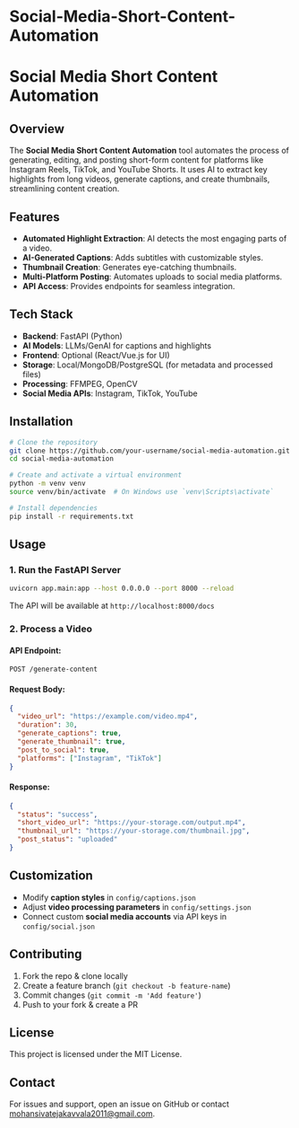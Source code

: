 # Social-Media-Short-Content-Automation
# Social Media Short Content Automation

## Overview
The **Social Media Short Content Automation** tool automates the process of generating, editing, and posting short-form content for platforms like Instagram Reels, TikTok, and YouTube Shorts. It uses AI to extract key highlights from long videos, generate captions, and create thumbnails, streamlining content creation.

## Features
- **Automated Highlight Extraction**: AI detects the most engaging parts of a video.
- **AI-Generated Captions**: Adds subtitles with customizable styles.
- **Thumbnail Creation**: Generates eye-catching thumbnails.
- **Multi-Platform Posting**: Automates uploads to social media platforms.
- **API Access**: Provides endpoints for seamless integration.

## Tech Stack
- **Backend**: FastAPI (Python)
- **AI Models**: LLMs/GenAI for captions and highlights
- **Frontend**: Optional (React/Vue.js for UI)
- **Storage**: Local/MongoDB/PostgreSQL (for metadata and processed files)
- **Processing**: FFMPEG, OpenCV
- **Social Media APIs**: Instagram, TikTok, YouTube

## Installation
```sh
# Clone the repository
git clone https://github.com/your-username/social-media-automation.git
cd social-media-automation

# Create and activate a virtual environment
python -m venv venv
source venv/bin/activate  # On Windows use `venv\Scripts\activate`

# Install dependencies
pip install -r requirements.txt
```

## Usage
### 1. Run the FastAPI Server
```sh
uvicorn app.main:app --host 0.0.0.0 --port 8000 --reload
```
The API will be available at `http://localhost:8000/docs`

### 2. Process a Video
#### API Endpoint:
`POST /generate-content`

#### Request Body:
```json
{
  "video_url": "https://example.com/video.mp4",
  "duration": 30,
  "generate_captions": true,
  "generate_thumbnail": true,
  "post_to_social": true,
  "platforms": ["Instagram", "TikTok"]
}
```

#### Response:
```json
{
  "status": "success",
  "short_video_url": "https://your-storage.com/output.mp4",
  "thumbnail_url": "https://your-storage.com/thumbnail.jpg",
  "post_status": "uploaded"
}
```

## Customization
- Modify **caption styles** in `config/captions.json`
- Adjust **video processing parameters** in `config/settings.json`
- Connect custom **social media accounts** via API keys in `config/social.json`

## Contributing
1. Fork the repo & clone locally
2. Create a feature branch (`git checkout -b feature-name`)
3. Commit changes (`git commit -m 'Add feature'`)
4. Push to your fork & create a PR

## License
This project is licensed under the MIT License.

## Contact
For issues and support, open an issue on GitHub or contact mohansivatejakavvala2011@gmail.com.
